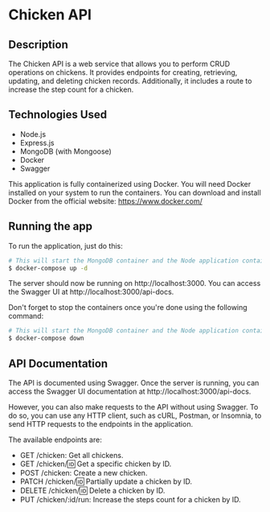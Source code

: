 # Chicken API

## Description

The Chicken API is a web service that allows you to perform CRUD operations on chickens. It provides endpoints for creating, retrieving, updating, and deleting chicken records. Additionally, it includes a route to increase the step count for a chicken.


## Technologies Used

- Node.js
- Express.js
- MongoDB (with Mongoose)
- Docker
- Swagger

This application is fully containerized using Docker. You will need Docker installed on your system to run the containers. You can download and install Docker from the official website: https://www.docker.com/


## Running the app

To run the application, just do this:

```bash
# This will start the MongoDB container and the Node application container.
$ docker-compose up -d
```

The server should now be running on http://localhost:3000. You can access the Swagger UI at http://localhost:3000/api-docs.

Don't forget to stop the containers once you're done using the following command:
```bash
# This will start the MongoDB container and the Node application container.
$ docker-compose down
```


## API Documentation

The API is documented using Swagger. Once the server is running, you can access the Swagger UI documentation at http://localhost:3000/api-docs.

However, you can also make requests to the API without using Swagger. To do so, you can use any HTTP client, such as cURL, Postman, or Insomnia, to send HTTP requests to the endpoints in the application.

The available endpoints are:

- GET /chicken: Get all chickens.
- GET /chicken/:id: Get a specific chicken by ID.
- POST /chicken: Create a new chicken.
- PATCH /chicken/:id: Partially update a chicken by ID.
- DELETE /chicken/:id: Delete a chicken by ID.
- PUT /chicken/:id/run: Increase the steps count for a chicken by ID.